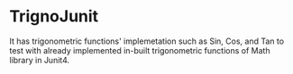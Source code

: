 # TrignoJunit

It has trigonometric functions' implemetation such as Sin, Cos, and Tan to test with already implemented in-built trigonometric functions of Math library in Junit4.
